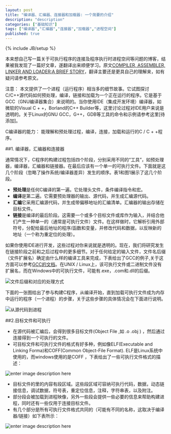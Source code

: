 ```yaml
---
layout: post
title: "编译器、汇编器、连接器和加载器: 一个简要的介绍"
description: "description"
categories: ["基础知识"]
tags: ["编译器","汇编器","连接器","加载器","进程空间"]
published: true
---
```

{% include JB/setup %} 

本来想自己写一篇关于可执行程序的连接及程序执行时进程空间等问题的博客，结果被我发现了一篇好文章，遂翻译出来顺便学习。原文[COMPILER, ASSEMBLER, LINKER AND LOADER:A BRIEF STORY][1]，翻译主要还是更具自己的理解来，如有疑问请参考原文。

注意：
本文提供了一个进程（运行程序）相当多的细节故事。它试图探讨C/C++源代码如何预处理，编译，链接和加载为一个正在运行的程序。它是基于GCC（GNU编译器集合）来说明的。当你使用IDE（集成开发环境）编译器，如微软的Visual C + +，Borland的C++ Builder等，这里讨论过程对IDE用户来说是透明的。关于Linux的GNU GCC，G++，GDB等工具的命令和示例请参考这里[待添加]。

C编译器的能力：
能理解和预处理过程，编译，连接，加载和运行的C / C + +程序。

##1. 编译器，汇编器和连接器

通常情况下，C程序的构建过程包括四个阶段，分别采用不同的“工具”，如预处理器，编译器，汇编器和链接器。在最后应该有一个单一的可执行文件。下面就是这几个阶段（忽略了操作系统/编译器差异）发生的顺序。表1和图1展示了这几个阶段。

 - **预处理**是任何C编译的第一遍。它处理头文件，条件编译指令和宏。
 - **编译**是第二遍。它需要预处理器的输出、源代码，并生成汇编源代码。
 - **汇编**它采用汇编源代码，并生成带偏移地址的汇编清单。汇编器的输出存储在目标文件。
 - **链接**是编译的最后阶段。这需要一个或多个目标文件或库作为输入，并结合他们产生一种单一的（通常是可执行文件）文件。在这样做时，它解析引用外部符号，分配给最后地址的程序/函数和变量，并修改代码和数据，以反映新的地址（一个称为重定位的处理）。

如果你使用IDE进行开发，这些过程对你来说就是透明的。现在，我们将研究发生在链接阶段之前和之后过程中的更多细节。对于任何给定的输入文件，文件名后缀（文件扩展名）确定由什么样的编译工具来完成，下表给出了GCC的例子,关于这方面可以参考[GCC的文档][2]。在UNIX / Linux上，该可执行文件或二进制文件没有扩展名，而在Windows中的可执行文件，可能有.exe，.com和.dll的后缀。

![文件后缀和对应的处理方式][3]

下面的一张图给出了参与构建C程序，从编译开始，直到加载可执行文件成为内存中运行的程序（一个进程）的步骤，关于这些步骤的具体情况会在下面进行说明。

![从源代码到进程][4]

##2.目标文件和可执行

 - 在源代码被汇编后，会得到很多目标文件(Object File ,如 .o .obj ) ，然后通过连接得到一个可执行的文件。
 - 可目标文件和可执行文件的格式有好多种，例如像ELF(Executable and Linking Forma)和COFF(Common Object-File Format). ELF是Linux系统中使用的，而windows使用的是COFF ，下表给出了一些可执行文件格式的描述：
 
![enter image description here][5]
 

 - 目标文件的里的内容有段区域。这些段区域可容纳可执行代码，数据，动态链接信息，调试数据，符号表，重定位信息，注释，字符串表，以及附注。
 - 部分段会被加载到进程映像，另外一些段会提供一些必要的信息来帮助构建进程，同时还有一些仅用于连接目标文件。
 - 有几个部分是所有可执行文件格式共同的（可能有不同的名称，这取决于编译器/链接）如下表所示：

![enter image description here][6]




  [1]: http://www.tenouk.com/ModuleW.html
  [2]: https://gcc.gnu.org/onlinedocs/gcc/Overall-Options.html
  [3]: https://docs.google.com/drawings/d/1X6_Udtq8LfMkEGCl25e-lVqYJxF16FlkXNIUrz97rS0/pub?w=626&h=415
  [4]: https://docs.google.com/drawings/d/1jB91FZlTdaDIx53eaKQdtr51jqJVoqZ69yDaujrXZis/pub?w=405
  [5]: https://docs.google.com/drawings/d/12g71dluRSnqBovG-PdLDZZ0F3psmLl3_Q8xvcS1gUDg/pub?w=625
  [6]: https://docs.google.com/drawings/d/1VuKxrQA2DrD2NUDOQ4V4aPzjqVI-PtO3gRdeNvqTPBk/pub?w=625